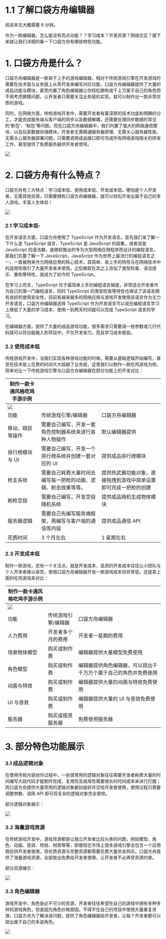# 1.1 了解口袋方舟编辑器

阅读本文大概需要 6 分钟。

作为一款编辑器，怎么能没有亮点功能？？学习成本？开发资源？网络交互？接下来就让我们详细的看一下口袋方舟有哪些特色功能。

# 1. 口袋方舟是什么？

口袋方舟编辑器是一款易于上手的游戏编辑器，相对于传统游戏引擎在开发游戏时需要在技术层与业务层上从零开发来编写对应功能，口袋方舟编辑器提供了大量的成品功能与模块，甚至内置了角色编辑器让你轻松拥有成千上万属于自己的角色而不用考虑建模问题，让开发者只需要关注业务层的实现，就可以制作出一款非常优质的游戏。

同时，在网络方面，传统游戏开发中，需要开发者有着深厚的技术功底和明确的分工，才能完成服务端与客户端的同步以及数据解耦，还需要处理同步数据时常见的'断包'、'粘包'等问题。而在口袋方舟编辑器中，我们内置了强大的网络通信模块、以及玩家数据存储模块，开发者无需精通服务器原理、无需关心服务器性能、无需关心服务器部署问题，只需要调用成品接口即可完成所有网络游戏相关的研发工作，甚至提供了免费服务器供开发者使用。

![](https:/wstatic-a1.233leyuan.com/productdocs/static/boxcna7YtIwyfftIy2mhX0CCfhd.png)

# 2. 口袋方舟有什么特点？

口袋方舟有三大特点：学习成本低、使用成本低、开发成本低。哪怕是个人开发者，无需其他资源，只需要拥有口袋方舟编辑器，就可以轻松开发出属于自己的多人游戏，丰富人生体验！

![](https:/wstatic-a1.233leyuan.com/productdocs/static/boxcnab4JChEE63Yp7au0lbsVwf.png)

### 2.1 学习成本低-

在开发语言方面，口袋方舟使用了 TypeScript 作为开发语言。首先我们来了解一下什么是 TypeScript 语言，TypeScript 是 JavaScript 的超集，或者说是 JavaScript 的语法糖，是微软推出的专为大型网络应用程序而设计的编程语言。那我们先要了解一下 JavaScript，JavaScript 作为世界上最流行的编程语言之一，一直被用来作为网络应用的核心技术，其简单、易上手的特性与在网络技术中的适用性吸引了大量开发者来使用。之后微软在其之上添加了类型检查、语法提示、重构等特性，就成为了如今的 TypeScript。

在学习上而言，TypeScript 位于最简单上手的编程语言梯度，非常适合开发者作为自己的第一门编程语言，同时 TypeScript 的类型检查等特性也保证了该语言拥有良好的使用安全性，目前有越来越多的网络应用与游戏开发使用该语言作为主力开发语言，口袋方舟编辑器选择 TypeScript 作为开发语言可以说在编程语言学习上降低了大量的学习成本，使用一到两天时间就可以完成 TypeScript 语言的学习。

在编辑器方面，提供了大量的成品游戏功能，很多需求只需要调一些参数或几行代码就可以将功能融入到项目中，不仅开发省力，而且学习成本极低。

### 2.2 使用成本低

传统游戏开发中，当我们实现各种游戏功能的时候，需要从基础逻辑开始编写，甚至在技术层上花费的时间大大超越了业务层，这里我们以制作一款吃鸡游戏为例，简单对比一下传统游戏引擎与口袋方舟编辑器在部分功能上的开发对比：

| 制作一款卡通风格吃鸡手游示例                |                                                                |                                                                  |
| ------------------------------------------- | -------------------------------------------------------------- | ---------------------------------------------------------------- |
| ![](https:/wstatic-a1.233leyuan.com/productdocs/static/boxcnxVLuuzoaW7Gd8Q42MVnSLe.png) |                                                                |                                                                  |
| 功能                                        | 传统游戏引擎/编辑器                                            | 口袋方舟编辑器                                                   |
| 移动、跳跃等操作                            | 需要自己编写，开发一套角色控制器系统来进行各种人物操作         | 默认编辑器提供                                                   |
| 排行榜模块与 UI                             | 需要自己编写，开发一个排行榜系统并创建一套对应的 UI            | 提供成品排行榜模块                                               |
| 枪支系统                                    | 需要自己耗费大量时间去编写每一把枪的动画、逻辑、射击效果等等。 | 提供热武器功能对象，直接拖拽到游戏中简单设置即可完成一把枪的创建 |
| 刷枪空投                                    | 需要自己编写，开发空投随机系统                                 | 提供成品随机生成物体模块                                         |
| 服务器逻辑                                  | 需要自己先编写服务端框架，再编写与客户端的通信等内容           | 提供成品通信 API                                                 |
| 花费时间                                    | 3 个月左右                                                     | 1 星期左右                                                       |

### 2.3 开发成本低

制作一款游戏，还有一个关注点，就是开发成本，高昂的开发成本往往让小团队与个人开发者难以承受，使用口袋方舟编辑器开发一款游戏成本则非常低，还是拿上面的吃鸡游戏来对比：

| 制作一款卡通风格吃鸡手游示例                |                     |                                                                  |
| ------------------------------------------- | ------------------- | ---------------------------------------------------------------- |
| ![](https:/wstatic-a1.233leyuan.com/productdocs/static/boxcne6V1GF2IdTpalXp9R4gmkf.png) |                     |                                                                  |
| 功能                                        | 传统游戏引擎/编辑器 | 口袋方舟编辑器                                                   |
| 人力费用                                    | 开发者多个月的费用  | 开发者一星期的费用                                               |
| 场景物体模型                                | 购买或制作费        | 编辑器提供大量模型免费使用                                       |
| 角色模型                                    | 购买或制作费        | 编辑器提供角色编辑器，可以捏出千千万万个属于自己的角色并免费使用 |
| 动画与特效                                  | 购买或制作费        | 编辑器提供大量的动画与特效免费使用                               |
| UI 与音效                                   | 购买或制作费        | 编辑器提供大量的 UI 与音效免费使用                               |
| 服务器                                      | 购买或租赁服务器    | 免费使用服务器                                                   |

# 3. 部分特色功能展示

### 3.1 成品逻辑对象

在使用传统内容创作过程中，一些很常用的逻辑对象往往需要开发者耗费大量的时间编写大段代码才能制作完成，复用性及易用性需要很长的时间成本来进行打磨；而口袋方舟提供大量常用的逻辑对象都封装好并交给开发者使用，使用过程只需要调整参数、调用 API 即可将复杂的逻辑对象完全掌控。

部分逻辑对象展示：

![](https:/wstatic-a1.233leyuan.com/productdocs/static/boxcnuUFUxHbLgc054g74Z01K0f.png)

### 3.2 海量游戏资源

在传统游戏开发中，游戏资源都是让独立开发者比较头疼的问题，例如模型、角色、动画、音效、特效、材质等等，即便现在市场上很多游戏引擎会包含一个应用商店供开发者使用，但优质资源与完整资源都需要花费大量资金购买。口袋方舟提供了海量游戏资源，全部放出免费给开发者使用，让开发者不必再受资源约束。

部分资源展示：

![](https:/wstatic-a1.233leyuan.com/productdocs/static/boxcnhyfGuHFvhTxurhCKZmriAL.png)

### 3.3 角色编辑器

游戏开发中，角色是必不可少的资源，开发者往往希望在自己的游戏中拥有多种多样的游戏角色，但是因为角色价格原因，不得不在自己的项目中使用大量重复资源，口袋方舟为了解决该问题，提供了角色编辑器给开发者，让每个开发者都可以捏出属于自己的多姿角色。

![](https:/wstatic-a1.233leyuan.com/productdocs/static/boxcnLwp6D1gRrz7Y9xZqZrbCAg.png)
